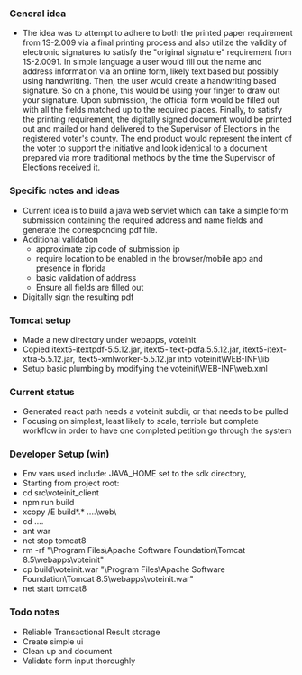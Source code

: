### General idea
* The idea was to attempt to adhere to both the printed paper requirement from 1S-2.009 via a final printing process and also utilize the validity of electronic signatures to satisfy the "original signature" requirement from 1S-2.0091. In simple language a user would fill out the name and address information via an online form, likely text based but possibly using handwriting. Then, the user would create a handwriting based signature. So on a phone, this would be using your finger to draw out your signature. Upon submission, the official form would be filled out with all the fields matched up to the required places. Finally, to satisfy the printing requirement, the digitally signed document would be printed out and mailed or hand delivered to the Supervisor of Elections in the registered voter's county. The end product would represent the intent of the voter to support the initiative and look identical to a document prepared via more traditional methods by the time the Supervisor of Elections received it.

### Specific notes and ideas
* Current idea is to build a java web servlet which can take a simple form submission containing the required address and name fields and generate the corresponding pdf file.
* Additional validation
  * approximate zip code of submission ip
  * require location to be enabled in the browser/mobile app and presence in florida
  * basic validation of address
  * Ensure all fields are filled out
* Digitally sign the resulting pdf

### Tomcat setup
* Made a new directory under webapps, voteinit
* Copied itext5-itextpdf-5.5.12.jar, itext5-itext-pdfa.5.5.12.jar, itext5-itext-xtra-5.5.12.jar, itext5-xmlworker-5.5.12.jar into voteinit\WEB-INF\lib
* Setup basic plumbing by modifying the voteinit\WEB-INF\web.xml

### Current status
* Generated react path needs a voteinit subdir, or that needs to be pulled
* Focusing on simplest, least likely to scale, terrible but complete workflow in order to have one completed petition go through the system

### Developer Setup (win)
* Env vars used include: JAVA_HOME set to the sdk directory,
* Starting from project root:
* cd src\voteinit_client
* npm run build
* xcopy /E build\*.* ..\..\web\  
* cd ..\..
* ant war
* net stop tomcat8
* rm -rf "\Program Files\Apache Software Foundation\Tomcat 8.5\webapps\voteinit"
* cp build\voteinit.war "\Program Files\Apache Software Foundation\Tomcat 8.5\webapps\voteinit.war"
* net start tomcat8

### Todo notes
* Reliable Transactional Result storage
* Create simple ui 
* Clean up and document
* Validate form input thoroughly